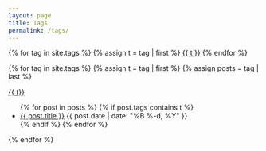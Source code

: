 ```yaml
---
layout: page
title: Tags
permalink: /tags/
---
```

<p>
{% for tag in site.tags %}
  {% assign t = tag | first %}
  <a style="background: #F6F6F6" href="/tags/#{{ t }}">{{ t }}</a>
{% endfor %}
</p>
{% for tag in site.tags %}
  {% assign t = tag | first %}
  {% assign posts = tag | last %}

  <p><a name="{{ t }}"></a><a href="/tags/#{{ t }}">{{ t}}</a></p>
  <ul>
  {% for post in posts %}
    {% if post.tags contains t %}
    <li>
      <a href="{{ post.url }}">{{ post.title }}</a>
      <span>{{ post.date | date: "%B %-d, %Y"  }}</span>
    </li>
    {% endif %}
  {% endfor %}
  </ul>
{% endfor %}
